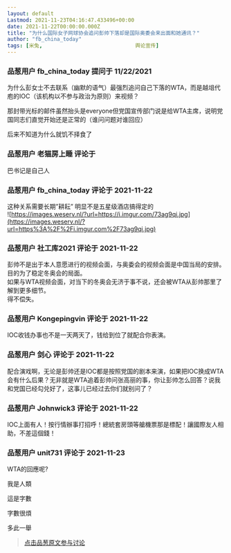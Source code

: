 ```yaml
---
layout: default
Lastmod: 2021-11-23T04:16:47.433496+00:00
date: 2021-11-22T00:00:00.000Z
title: "为什么国际女子网球协会追问彭帅下落却是国际奥委会来出面和她通讯？"
author: "fb_china_today"
tags: [米兔,								舆论宣传]
---
```



### 品葱用户 **fb_china_today** 提问于 11/22/2021
    
为什么彭女士不去联系（幽默的语气）最强烈追问自己下落的WTA，而是越俎代庖的IOC（该机构以不参与政治为原则）来视频？  
  
那封带光标的邮件虽然抬头是everyone但党国宣传部门说是给WTA主席，说明党国同志们直觉开始还是正常的（谁问问题对谁回应）  
  
后来不知道为什么就饥不择食了
    
                

### 品葱用户 **老猫房上睡** 评论于 
        
巴书记是自己人
        
                

### 品葱用户 **fb_china_today** 评论于 2021-11-22
        
这种关系需要长期”耕耘” 明显不是五星级酒店搞得定的  
![https://images.weserv.nl/?url=https://i.imgur.com/73ag9qi.jpg](https://images.weserv.nl/?url=https%3A%2F%2Fi.imgur.com%2F73ag9qi.jpg)
        
                

### 品葱用户 **社工库2021** 评论于 2021-11-22
        
彭帅不是出于本人意愿进行的视频会面，与奥委会的视频会面是中国当局的安排。目的为了稳定冬奥会的局面。  
如果与WTA视频会面，对当下的冬奥会无济于事不说，还会被WTA从彭帅那里了解到更多细节。  
得不偿失。
        
                

### 品葱用户 **Kongepingvin** 评论于 2021-11-22
        
IOC收钱办事也不是一天两天了，钱给到位了就配合你表演。
        
                

### 品葱用户 **剑心** 评论于 2021-11-22
        
配合演戏啊，无论是彭帅还是IOC都是按照党国的剧本来演，如果把IOC换成WTA会有什么后果？无非就是WTA追着彭帅问张高丽的事，你让彭帅怎么回答？说我和党国已经勾兑好了，这事儿已经过去你们就别问了？
        
                

### 品葱用户 **Johnwick3** 评论于 2021-11-22
        
IOC上面有人！按行情辦事打招呼！總統套房頭等艙機票那是標配！讓國際友人相助，不差這個錢！
        
                

### 品葱用户 **unit731** 评论于 2021-11-23
        
WTA的回應呢?  
  
我是人類  
  
這是字數  
  
字數很煩  
  
多此一舉
        
                





> [点击品葱原文参与讨论](https://pincong.rocks/question/43148)

